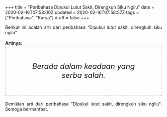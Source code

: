 +++
title = "Peribahasa Dipukul Lutut Sakit, Direngkuh Siku Ngilu"
date = 2020-02-16T07:58:00Z
updated = 2020-02-16T07:58:57Z
tags = ["Peribahasa", "Karya"]
draft = false
+++

<div dir="ltr" style="text-align: left;" trbidi="on"><div style="text-align: justify;">Berikut ini adalah arti dari peribahasa “Dipukul lutut sakit, direngkuh siku ngilu”.</div><br /><div style="text-align: justify;"><b>Artinya:</b></div><div style="border: 2px dashed #ddd; font-size: 24px; height: auto; margin: 0 auto; padding: 50px; text-align: center; width: auto;"><i>Berada dalam keadaan yang serba salah.</i></div><br /><div style="text-align: justify;">Demikian arti dari peribahasa "Dipukul lutut sakit, direngkuh siku ngilu". Semoga bermanfaat.</div></div>
